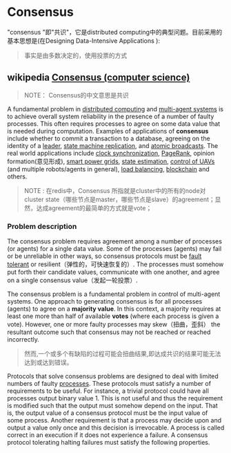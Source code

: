 # Consensus 

"consensus "即"共识"，它是distributed computing中的典型问题。目前采用的基本思想是(在Designing Data-Intensive Applications ):

> 事实是由多数决定的，使用投票的方式



## wikipedia [Consensus (computer science)](https://en.wikipedia.org/wiki/Consensus_(computer_science))

> NOTE： Consensus的中文意思是共识

A fundamental problem in [distributed computing](https://en.wikipedia.org/wiki/Distributed_computing) and [multi-agent systems](https://en.wikipedia.org/wiki/Multi-agent_system) is to achieve overall system reliability in the presence of a number of faulty processes. This often requires processes to agree on some data value that is needed during computation. Examples of applications of **consensus** include whether to commit a transaction to a database, agreeing on the identity of a [leader](https://en.wikipedia.org/wiki/Leader_election), [state machine replication](https://en.wikipedia.org/wiki/State_machine_replication), and [atomic broadcasts](https://en.wikipedia.org/wiki/Atomic_broadcast). The real world applications include [clock synchronization](https://en.wikipedia.org/wiki/Clock_synchronization), [PageRank](https://en.wikipedia.org/wiki/PageRank), opinion formation(意见形成), [smart power grids](https://en.wikipedia.org/wiki/Smart_grid), [state estimation](https://en.wikipedia.org/wiki/State_estimation), [control of UAVs](https://en.wikipedia.org/wiki/Unmanned_aerial_vehicle) (and multiple robots/agents in general), [load balancing](https://en.wikipedia.org/wiki/Load_balancing_(computing)), [blockchain](https://en.wikipedia.org/wiki/Blockchain) and others.

> NOTE : 在redis中，Consensus 所指就是cluster中的所有的node对cluster state（哪些节点是master，哪些节点是slave）的agreement；显然，达成agreement的最简单的方式就是vote；

### Problem description

The consensus problem requires agreement among a number of processes (or agents) for a single data value. Some of the processes (agents) may fail or be unreliable in other ways, so consensus protocols must be [fault tolerant](https://en.wikipedia.org/wiki/Fault_tolerant) or resilient（弹性的，可快速恢复的）. The processes must somehow put forth their candidate values, communicate with one another, and agree on a single consensus value（发起一轮投票）.

The consensus problem is a fundamental problem in control of multi-agent systems. One approach to generating consensus is for all processes (agents) to agree on a **majority value**. In this context, a majority requires at least one more than half of available **votes** (where each process is given a vote). However, one or more faulty processes may skew（扭曲，歪斜） the resultant outcome such that consensus may not be reached or reached incorrectly.

> 然而,一个或多个有缺陷的过程可能会扭曲结果,即达成共识的结果可能无法达到或达到错误。

Protocols that solve consensus problems are designed to deal with limited numbers of faulty [processes](https://en.wikipedia.org/wiki/Process_(computing)). These protocols must satisfy a number of requirements to be useful. For instance, a trivial protocol could have all processes output binary value 1. This is not useful and thus the requirement is modified such that the output must somehow depend on the input. That is, the output value of a consensus protocol must be the input value of some process. Another requirement is that a process may decide upon and output a value only once and this decision is irrevocable. A process is called correct in an execution if it does not experience a failure. A consensus protocol tolerating halting failures must satisfy the following properties.

